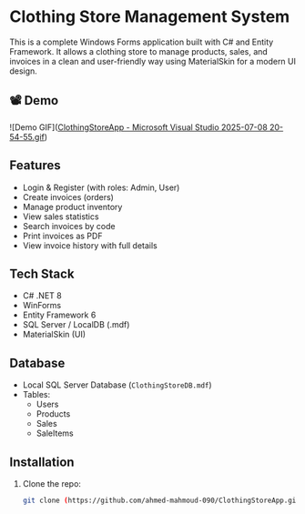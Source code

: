# Clothing Store Management System

This is a complete Windows Forms application built with C# and Entity Framework. It allows a clothing store to manage products, sales, and invoices in a clean and user-friendly way using MaterialSkin for a modern UI design.

## 📽️ Demo
![Demo GIF]([ClothingStoreApp - Microsoft Visual Studio 2025-07-08 20-54-55.gif](https://github.com/ahmed-mahmoud-090/ClothingStoreApp/blob/main/ClothingStore.gif))

## Features

- Login & Register (with roles: Admin, User)
- Create invoices (orders)
- Manage product inventory
- View sales statistics
- Search invoices by code
- Print invoices as PDF
- View invoice history with full details

## Tech Stack

- C# .NET 8
- WinForms
- Entity Framework 6
- SQL Server / LocalDB (.mdf)
- MaterialSkin (UI)

## Database

- Local SQL Server Database (`ClothingStoreDB.mdf`)
- Tables:
  - Users
  - Products
  - Sales
  - SaleItems

## Installation

1. Clone the repo:
   ```bash
   git clone (https://github.com/ahmed-mahmoud-090/ClothingStoreApp.git)
